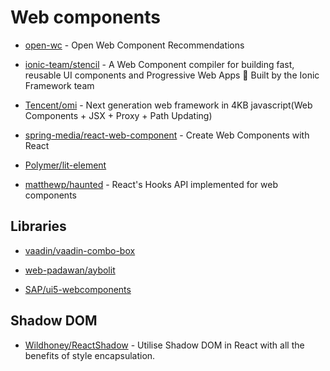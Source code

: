 # Web components

- [open-wc](https://open-wc.org/) - Open Web Component Recommendations

- [ionic-team/stencil](https://github.com/ionic-team/stencil) - A Web Component compiler for building fast, reusable UI components and Progressive Web Apps 💎 Built by the Ionic Framework team

- [Tencent/omi](https://github.com/Tencent/omi) - Next generation web framework in 4KB javascript(Web Components + JSX + Proxy + Path Updating)

- [spring-media/react-web-component](https://github.com/spring-media/react-web-component) - Create Web Components with React

- [Polymer/lit-element](https://github.com/Polymer/lit-element)

- [matthewp/haunted](https://github.com/matthewp/haunted) - React's Hooks API implemented for web components

## Libraries

- [vaadin/vaadin-combo-box](https://github.com/vaadin/vaadin-combo-box)

- [web-padawan/aybolit](https://github.com/web-padawan/aybolit)

- [SAP/ui5-webcomponents](https://github.com/SAP/ui5-webcomponents)

## Shadow DOM

- [Wildhoney/ReactShadow](https://github.com/Wildhoney/ReactShadow) - Utilise Shadow DOM in React with all the benefits of style encapsulation.

